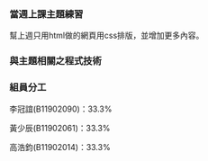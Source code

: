 ### 當週上課主題練習
幫上週只用html做的網頁用css排版，並增加更多內容。
### 與主題相關之程式技術
### 組員分工
李冠誼(B11902090)：33.3%

黃少辰(B11902061)：33.3%

高浩鈞(B11902014)：33.3%
